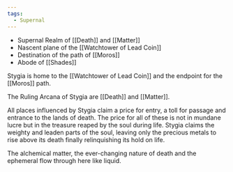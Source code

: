 ```yaml
---
tags:
  - Supernal
---
```

- Supernal Realm of [[Death]] and [[Matter]]
- Nascent plane of the [[Watchtower of Lead Coin]]
- Destination of the path of [[Moros]]
- Abode of [[Shades]]

Stygia is home to the [[Watchtower of Lead Coin]] and the endpoint for the [[Moros]] path.

The Ruling Arcana of Stygia are [[Death]] and [[Matter]].

All places influenced by Stygia claim a price for entry, a toll for passage and entrance to the lands of death. The price for all of these is not in mundane lucre but in the treasure reaped by the soul during life.
Stygia claims the weighty and leaden parts of the soul, leaving only the precious metals to rise above its death finally relinquishing its hold on life.

The alchemical matter, the ever-changing nature of death and the ephemeral flow through here like liquid.
